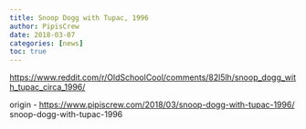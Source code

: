 ```yaml
---
title: Snoop Dogg with Tupac, 1996
author: PipisCrew
date: 2018-03-07
categories: [news]
toc: true
---
```


https://www.reddit.com/r/OldSchoolCool/comments/82l5lh/snoop_dogg_with_tupac_circa_1996/

origin - https://www.pipiscrew.com/2018/03/snoop-dogg-with-tupac-1996/ snoop-dogg-with-tupac-1996